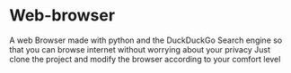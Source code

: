 # Web-browser
A web Browser made with python and the DuckDuckGo Search engine so that you can browse internet without worrying about your privacy 
Just clone the project and modify the browser according to your comfort level
